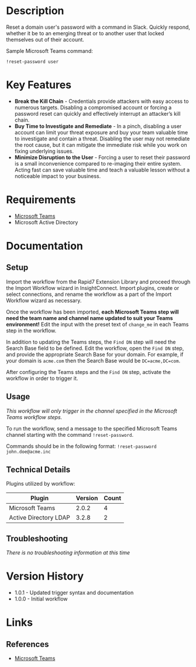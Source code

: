 # Description

Reset a domain user's password with a command in Slack. Quickly respond, whether it be to an emerging threat or to another user that locked themselves out of their account.

Sample Microsoft Teams command:

`!reset-password user`

# Key Features

* **Break the Kill Chain** - Credentials provide attackers with easy access to numerous targets. Disabling a compromised account or forcing a password reset can quickly and effectively interrupt an attacker’s kill chain.
* **Buy Time to Investigate and Remediate** - In a pinch, disabling a user account can limit your threat exposure and buy your team valuable time to investigate and contain a threat. Disabling the user may not remediate the root cause, but it can mitigate the immediate risk while you work on fixing underlying issues.
* **Minimize Disruption to the User** - Forcing a user to reset their password is a small inconvenience compared to re-imaging their entire system. Acting fast can save valuable time and teach a valuable lesson without a noticeable impact to your business.

# Requirements

* [Microsoft Teams](https://insightconnect.help.rapid7.com/docs/microsoft-teams)
* Microsoft Active Directory

# Documentation

## Setup

Import the workflow from the Rapid7 Extension Library and proceed through the Import Workflow wizard in InsightConnect. Import plugins, create or select connections, and rename the workflow as a part of the Import Workflow wizard as necessary.

Once the workflow has been imported, **each Microsoft Teams step will need the team name and channel name updated to suit your Teams environment!** Edit the input with the preset text of `change_me` in each Teams step in the workflow.

In addition to updating the Teams steps, the `Find DN` step will need the Search Base field to be defined. Edit the workflow, open the `Find DN` step, and provide the appropriate Search Base for your domain. For example, if your domain is `acme.com` then the Search Base would be `DC=acme,DC=com`.

After configuring the Teams steps and the `Find DN` step, activate the workflow in order to trigger it.

## Usage

*This workflow will only trigger in the channel specified in the Microsoft Teams workflow steps.*

To run the workflow, send a message to the specified Microsoft Teams channel starting with the command `!reset-password`. 

Commands should be in the following format:
`!reset-password john.doe@acme.inc`

## Technical Details

Plugins utilized by workflow:

|Plugin|Version|Count|
|----|----|--------|
|Microsoft Teams|2.0.2|4|
|Active Directory LDAP|3.2.8|2|

## Troubleshooting

_There is no troubleshooting information at this time_

# Version History

* 1.0.1 - Updated trigger syntax and documentation
* 1.0.0 - Initial workflow

# Links

## References

* [Microsoft Teams](https://teams.microsoft.com)
